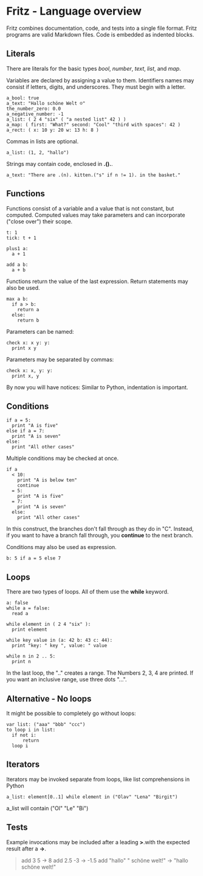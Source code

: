 # Fritz - Language overview

Fritz combines documentation, code, and tests into a single file format. Fritz programs are valid Markdown files. Code is embedded as indented blocks.

## Literals

There are literals for the basic types *bool*, *number*, *text*, *list*, and *map*. 

Variables are declared by assigning a value to them. Identifiers names may consist if letters, digits, and underscores. They must begin with a letter.

    a_bool: true
    a_text: "Hallo schöne Welt ☺"
    the_number_zero: 0.0
    a_negative_number: -1
    a_list: ( 2 4 "six" ( "a nested list" 42 ) )
    a_map: ( first: "What?" second: "Cool" "third with spaces": 42 )
    a_rect: ( x: 10 y: 20 w: 13 h: 8 )

Commas in lists are optional.

    a_list: (1, 2, "hallo")

Strings may contain code, enclosed in **.().**.

    a_text: "There are .(n). kitten.("s" if n != 1). in the basket."

## Functions

Functions consist of a variable and a value that is not constant, but computed. Computed values may take parameters and can incorporate ("close over") their scope.

    t: 1
    tick: t + 1

    plus1 a:
      a + 1

    add a b:
      a + b

Functions return the value of the last expression. Return statements may also be used.

    max a b:
      if a > b:
        return a
      else:
        return b

Parameters can be named:

    check x: x y: y:
      print x y

Parameters may be separated by commas:

    check x: x, y: y:
      print x, y


By now you will have notices: Similar to Python, indentation is important.

## Conditions

    if a = 5:
      print "A is five"
    else if a = 7:
      print "A is seven"
    else:
      print "All other cases"

Multiple conditions may be checked at once.

    if a
      < 10:
        print "A is below ten"
        continue
      = 5: 
        print "A is five"
      = 7: 
        print "A is seven"
      else:
        print "All other cases"

In this construct, the branches don't fall through as they do in "C". Instead, if you want to have a branch fall through, you **continue** to the next branch.

Conditions may also be used as expression.

    b: 5 if a = 5 else 7

## Loops

There are two types of loops. All of them use the **while** keyword.

    a: false
    while a = false:
      read a

    while element in ( 2 4 "six" ):
      print element

    while key value in (a: 42 b: 43 c: 44):
      print "key: " key ", value: " value

    while n in 2 .. 5:
      print n

In the last loop, the ".." creates a range. The Numbers 2, 3, 4 are printed. If you want an inclusive range, use three dots "...".

## Alternative - No loops

It might be possible to completely go without loops:

    var list: ("aaa" "bbb" "ccc")
    to loop i in list:
      if not i:
          return
      loop i    

## Iterators

Iterators may be invoked separate from loops, like list comprehensions in Python

    a_list: element[0..1] while element in ("Olav" "Lena" "Birgit")

a_list will contain ("Ol" "Le" "Bi")

## Tests

Example invocations may be included after a leading **>**.with the expected result after a **->**.

> add 3 5 -> 8
> add 2.5 -3 -> -1.5
> add "hallo" " schöne welt!" -> "hallo schöne welt!"
